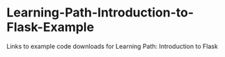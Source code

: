 # Learning-Path-Introduction-to-Flask-Example
Links to example code downloads for  Learning Path: Introduction to Flask                                           
